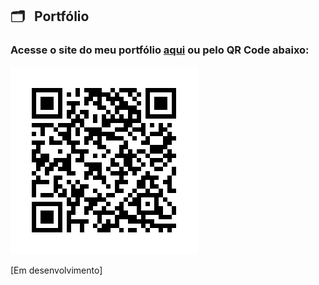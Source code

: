 ## 🗂 &nbsp; Portfólio 
 
### Acesse o site do meu portfólio [aqui](https://gabriela-gnsales.github.io/portfolio-pessoal/) ou pelo QR Code abaixo:

![alt text](/img/qr-code-site.png)

[Em desenvolvimento]
